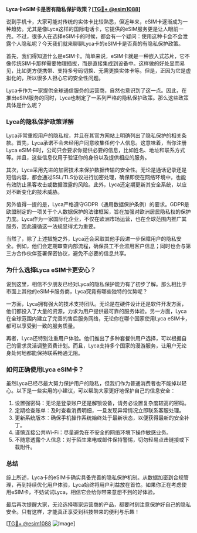 **Lyca卡eSIM卡是否有隐私保护政策？[[TG💪+ @esim1088](https://t.me/s/esim1088)]**

说到手机卡，大家可能对传统的实体卡比较熟悉，但近年来，eSIM卡逐渐成为一种趋势。尤其是像Lyca这样的国际电话卡，它提供的eSIM服务更是让人眼前一亮。不过，很多人在选择eSIM卡的时候，都会有一个疑问：使用这种卡会不会泄露个人隐私呢？今天我们就来聊聊Lyca卡的eSIM卡是否真的有隐私保护政策。

首先，我们得知道什么是eSIM卡。简单来说，eSIM卡就是一种嵌入式芯片，它不像传统SIM卡那样需要物理插拔，而是直接集成到设备中。这样做的好处显而易见，比如更方便携带、支持多号码切换、无需更换实体卡等。但是，正因为它是虚拟化的，所以很多人担心它的安全性问题。

Lyca卡作为一家提供全球通信服务的运营商，自然也意识到了这一点。因此，在推出eSIM服务的同时，Lyca也制定了一系列严格的隐私保护政策。那么这些政策具体是什么呢？

### **Lyca的隐私保护政策详解**

Lyca非常重视用户的隐私权，并且在其官方网站上明确列出了隐私保护的相关条款。首先，Lyca承诺不会未经用户同意收集任何个人信息。这意味着，当你注册Lyca eSIM卡时，公司只会要求你提供必要的信息，比如姓名、地址和联系方式等。并且，这些信息仅用于验证你的身份以及提供相应的服务。

其次，Lyca采用先进的加密技术来保护数据传输的安全性。无论是通话记录还是短信内容，都会通过SSL/TLS协议进行加密处理，确保即使在网络环境中，也能有效防止黑客攻击或数据泄露的风险。此外，Lyca还定期更新其安全系统，以应对不断变化的技术威胁。

另外值得一提的是，Lyca严格遵守GDPR（通用数据保护条例）的要求。GDPR是欧盟制定的一项关于个人数据保护的法律框架，旨在加强对欧洲居民隐私权的保护力度。Lyca作为一家国际化企业，不仅在欧洲市场运营，也在全球范围内推广其服务，因此遵循这一法规显得尤为重要。

当然了，除了上述措施之外，Lyca还会采取其他手段进一步保障用户的隐私安全。例如，他们会定期审查内部流程，确保员工不会滥用客户信息；同时也会与第三方合作伙伴签署保密协议，避免不必要的信息共享。

### **为什么选择Lyca eSIM卡更安心？**

说到这里，相信不少朋友已经对Lyca的隐私保护能力有了初步了解。那么相比于市面上其他的eSIM卡服务商，Lyca究竟有哪些独特的优势呢？

一方面，Lyca拥有强大的技术支持团队。无论是在硬件设计还是软件开发方面，他们都投入了大量的资源，力求为用户提供最可靠的服务体验。另一方面，Lyca在全球范围内建立了完善的售后服务网络，无论你在哪个国家使用Lyca eSIM卡，都可以享受到一致的服务质量。

再者，Lyca还特别注重用户体验。他们推出了多种套餐供用户选择，可以根据自己的需求灵活调整资费计划。而且，Lyca支持多个国家的漫游服务，让用户无论身处何地都能保持联系畅通无阻。

### **如何正确使用Lyca eSIM卡？**

虽然Lyca已经尽最大努力保护用户的隐私，但我们作为普通消费者也不能掉以轻心。以下是一些实用的小建议，可以帮助大家更好地保护自己的信息安全：

1. 设置强密码：无论是登录账户还是解锁设备，请务必设置复杂度较高的密码。
2. 定期检查账单：及时查看消费明细，一旦发现异常情况立即联系客服处理。
3. 更新系统版本：确保手机操作系统始终处于最新状态，以便获得最新的安全补丁。
4. 谨慎连接公共Wi-Fi：尽量避免在不安全的网络环境下操作敏感业务。
5. 不随意透露个人信息：对于陌生来电或邮件保持警惕，切勿轻易点击链接或下载附件。

### **总结**

综上所述，Lyca卡的eSIM卡确实具备完善的隐私保护机制。从数据加密到合规管理，再到持续优化用户体验，Lyca始终将用户利益放在首位。如果你正在考虑使用eSIM卡，不妨试试Lyca，相信它会给你带来意想不到的好体验。

最后再次提醒大家，无论选择哪家运营商的产品，都要时刻注意保护好自己的隐私安全。只有这样，才能真正享受到科技带来的便利与乐趣！

[[TG💪+ @esim1088](https://t.me/s/esim1088) ![Image](https://i.postimg.cc/4NQfJmqS/Snipaste-2025-05-13-00-14-12.png)]